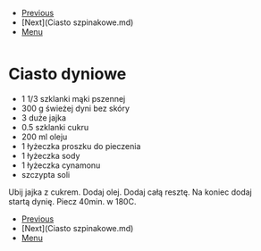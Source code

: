 <!-- Navigation Menu Start -->

- [Previous](Carbonara.md)
- [Next](Ciasto szpinakowe.md)
- [Menu](README.md)

<div style="margin-bottom: 50px"></div>

<!-- /Navigation Menu Start -->

# Ciasto dyniowe

- 1 1/3 szklanki mąki pszennej 
- 300 g świeżej dyni bez skóry
- 3 duże jajka
- 0.5 szklanki cukru
- 200 ml oleju
- 1 łyżeczka proszku do pieczenia
- 1 łyżeczka sody
- 1 łyżeczka cynamonu
- szczypta soli

Ubij jajka z cukrem. Dodaj olej. Dodaj całą resztę. Na koniec dodaj startą dynię. Piecz 40min. w 180C.

<!-- Navigation Menu End -->

- [Previous](Carbonara.md)
- [Next](Ciasto szpinakowe.md)
- [Menu](README.md)

<div style="margin-bottom: 50px"></div>

<!-- /Navigation Menu End -->